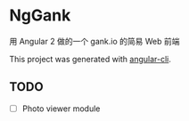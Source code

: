 # NgGank

用 Angular 2 做的一个 gank.io 的简易 Web 前端

This project was generated with [angular-cli](https://github.com/angular/angular-cli).

## TODO
- [ ] Photo viewer module
